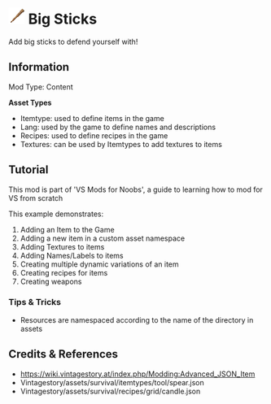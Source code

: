 # <img src="modicon.png" width="32" height="32"> Big Sticks

Add big sticks to defend yourself with!
 
## Information

Mod Type: Content 

**Asset Types**

- Itemtype: used to define items in the game
- Lang: used by the game to define names and descriptions
- Recipes: used to define recipes in the game
- Textures: can be used by Itemtypes to add textures to items
 
## Tutorial

This mod is part of 'VS Mods for Noobs', a guide to learning how to mod for VS from scratch

This example demonstrates:

1. Adding an Item to the Game
2. Adding a new item in a custom asset namespace
3. Adding Textures to items
4. Adding Names/Labels to items
5. Creating multiple dynamic variations of an item 
6. Creating recipes for items
7. Creating weapons

### Tips & Tricks

- Resources are namespaced according to the name of the directory in assets

## Credits & References

- https://wiki.vintagestory.at/index.php/Modding:Advanced_JSON_Item 
- Vintagestory/assets/survival/itemtypes/tool/spear.json
- Vintagestory/assets/survival/recipes/grid/candle.json
